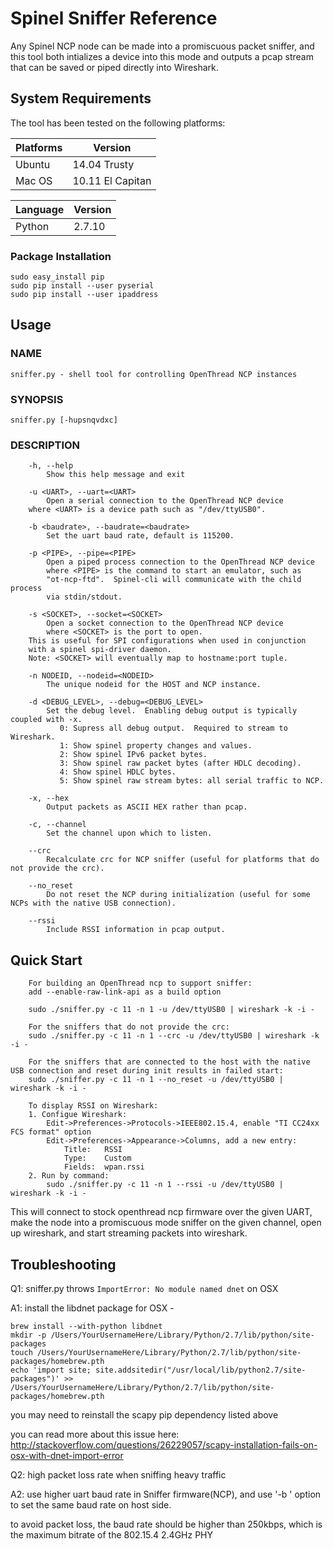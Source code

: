 # Spinel Sniffer Reference

Any Spinel NCP node can be made into a promiscuous packet sniffer, and this
tool both intializes a device into this mode and outputs a pcap stream that
can be saved or piped directly into Wireshark.

## System Requirements

The tool has been tested on the following platforms:

| Platforms | Version          |
|-----------|------------------|
| Ubuntu    | 14.04 Trusty     |
| Mac OS    | 10.11 El Capitan |

| Language  | Version          |
|-----------|------------------|
| Python    | 2.7.10           |

### Package Installation

```
sudo easy_install pip
sudo pip install --user pyserial
sudo pip install --user ipaddress
```

## Usage

### NAME
    sniffer.py - shell tool for controlling OpenThread NCP instances

### SYNOPSIS
    sniffer.py [-hupsnqvdxc]

### DESCRIPTION

```
    -h, --help            
    	Show this help message and exit

    -u <UART>, --uart=<UART>
       	Open a serial connection to the OpenThread NCP device
	where <UART> is a device path such as "/dev/ttyUSB0".

    -b <baudrate>, --baudrate=<baudrate>
        Set the uart baud rate, default is 115200.

    -p <PIPE>, --pipe=<PIPE>
        Open a piped process connection to the OpenThread NCP device
        where <PIPE> is the command to start an emulator, such as
        "ot-ncp-ftd".  Spinel-cli will communicate with the child process
        via stdin/stdout.

    -s <SOCKET>, --socket=<SOCKET>
        Open a socket connection to the OpenThread NCP device
        where <SOCKET> is the port to open.
	This is useful for SPI configurations when used in conjunction
	with a spinel spi-driver daemon.
	Note: <SOCKET> will eventually map to hostname:port tuple.

    -n NODEID, --nodeid=<NODEID>
        The unique nodeid for the HOST and NCP instance.

    -d <DEBUG_LEVEL>, --debug=<DEBUG_LEVEL>
        Set the debug level.  Enabling debug output is typically coupled with -x.
           0: Supress all debug output.  Required to stream to Wireshark.
           1: Show spinel property changes and values.
           2: Show spinel IPv6 packet bytes.
           3: Show spinel raw packet bytes (after HDLC decoding).
           4: Show spinel HDLC bytes.
           5: Show spinel raw stream bytes: all serial traffic to NCP.

    -x, --hex
        Output packets as ASCII HEX rather than pcap.

    -c, --channel
        Set the channel upon which to listen.

    --crc
        Recalculate crc for NCP sniffer (useful for platforms that do not provide the crc).

    --no_reset
        Do not reset the NCP during initialization (useful for some NCPs with the native USB connection).

    --rssi
        Include RSSI information in pcap output.
```

## Quick Start

```
    For building an OpenThread ncp to support sniffer:
    add --enable-raw-link-api as a build option

    sudo ./sniffer.py -c 11 -n 1 -u /dev/ttyUSB0 | wireshark -k -i -

    For the sniffers that do not provide the crc:
    sudo ./sniffer.py -c 11 -n 1 --crc -u /dev/ttyUSB0 | wireshark -k -i -

    For the sniffers that are connected to the host with the native USB connection and reset during init results in failed start:
    sudo ./sniffer.py -c 11 -n 1 --no_reset -u /dev/ttyUSB0 | wireshark -k -i -

    To display RSSI on Wireshark:
    1. Configue Wireshark:
        Edit->Preferences->Protocols->IEEE802.15.4, enable "TI CC24xx FCS format" option
        Edit->Preferences->Appearance->Columns, add a new entry:
            Title:   RSSI
            Type:    Custom
            Fields:  wpan.rssi
    2. Run by command:
        sudo ./sniffer.py -c 11 -n 1 --rssi -u /dev/ttyUSB0 | wireshark -k -i -
```

This will connect to stock openthread ncp firmware over the given UART,
make the node into a promiscuous mode sniffer on the given channel,
open up wireshark, and start streaming packets into wireshark.

## Troubleshooting
Q1: sniffer.py throws ```ImportError: No module named dnet``` on OSX

A1: install the libdnet package for OSX -
```
brew install --with-python libdnet
mkdir -p /Users/YourUsernameHere/Library/Python/2.7/lib/python/site-packages
touch /Users/YourUsernameHere/Library/Python/2.7/lib/python/site-packages/homebrew.pth
echo 'import site; site.addsitedir("/usr/local/lib/python2.7/site-packages")' >> /Users/YourUsernameHere/Library/Python/2.7/lib/python/site-packages/homebrew.pth
```
you may need to reinstall the scapy pip dependency listed above

you can read more about this issue here: http://stackoverflow.com/questions/26229057/scapy-installation-fails-on-osx-with-dnet-import-error


Q2: high packet loss rate when sniffing heavy traffic

A2: use higher uart baud rate in Sniffer firmware(NCP), and use '-b <baudrate>' option to set the same baud rate on host side.

to avoid packet loss, the baud rate should be higher than 250kbps, which is the maximum bitrate of the 802.15.4 2.4GHz PHY
